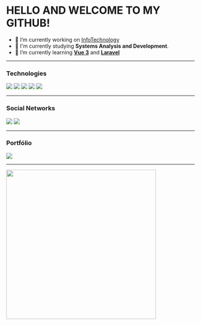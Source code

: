 <h1 style="font: Consolas;">HELLO AND WELCOME TO MY GITHUB!</h1>

- 🔭 I’m currently working on [InfoTechnology](https://infotechnology.com.br/)
- :book: I'm currently studying <strong>Systems Analysis and Development</strong>.
-	:brain: I’m currently learning <strong>[Vue 3](https://v3.vuejs.org/)</strong> and <strong>[Laravel](https://laravel.com/)</strong>

<hr> 

### Technologies
<img src="https://img.shields.io/badge/Docker-2CA5E0?style=for-the-badge&logo=docker&logoColor=white" /> <img src="https://img.shields.io/badge/Laravel-FF2D20?style=for-the-badge&logo=laravel&logoColor=white" /> <img src="https://img.shields.io/badge/Vue.js-35495E?style=for-the-badge&logo=vuedotjs&logoColor=4FC08D" /> <img src="https://img.shields.io/badge/Linux-FCC624?style=for-the-badge&logo=linux&logoColor=black" /> <img src="https://img.shields.io/badge/MySQL-005C84?style=for-the-badge&logo=mysql&logoColor=white" />

<hr>

### Social Networks
[<img src="https://img.shields.io/badge/LinkedIn-0077B5?style=for-the-badge&logo=linkedin&logoColor=white" />](https://www.linkedin.com/in/douglas-da-silva-vulcano/) [<img src="https://img.shields.io/badge/Gmail-D14836?style=for-the-badge&logo=gmail&logoColor=white" />](vulcanodouglas1708@gmail.com)

<hr>

### Portfólio
[<img src="https://img.shields.io/badge/website-000000?style=for-the-badge&logo=About.me&logoColor=white" />](http://portfolio-douglas-vulcano.herokuapp.com/)

<hr>

<img width='400' src="https://github-readme-stats.vercel.app/api?username=DouglasVulcano" />
